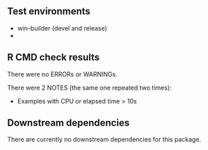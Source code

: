 ## Test environments
* win-builder (devel and release)
* 

## R CMD check results
There were no ERRORs or WARNINGs. 

There were 2 NOTES (the same one repeated two times):

* Examples with CPU or elapsed time > 10s

  

## Downstream dependencies
There are currently no downstream dependencies for this package.

